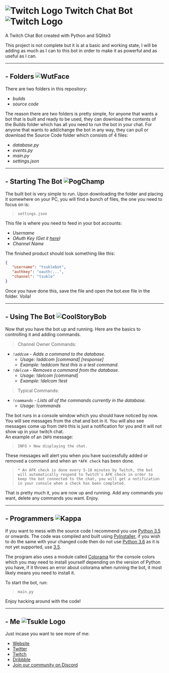 # ![Twitch Logo](http://www.twitch.tv/favicon.ico "Twitch Logo") Twitch Chat Bot ![Twitch Logo](http://www.twitch.tv/favicon.ico "Twitch Logo")
A Twitch Chat Bot created with Python and SQlite3  

This project is not complete but it is at a basic and working state, I will be adding as much as I can to this bot in order to make 
it as powerful and as useful as I can.

------

## - Folders ![WutFace](https://static-cdn.jtvnw.net/emoticons/v1/28087/1.0 "WutFace")
There are two folders in this repository:
* *builds*
* *source code*

The reason there are two folders is pretty simple, for anyone that wants a bot that is built and ready to be used,
they can download the contents of the Builds folder which has all you need to run the bot in your chat.
For anyone that wants to add/change the bot in any way, they can pull or download the Source Code folder which consists
of 4 files:
* *database.py*
* *events.py*
* *main.py*
* *settings.json*

------

##  - Starting The Bot ![PogChamp](https://static-cdn.jtvnw.net/emoticons/v1/88/1.0 "PogChamp")
The built bot is very simple to run. Upon downloading the folder and placing it somewhere on your PC,
 you will find a bunch of files, the one you need to focus on is:
 >`settings.json`

 This file is where you need to feed in your bot accounts:
 * *Username*
 * *OAuth Key (Get it [here](https://twitchapps.com/tmi/))*
 * *Channel Name*

 The finished product should look something like this:
 ```json
{
    "username": "tsuklebot",
    "authkey": "oauth:...",
    "channel": "tsukle"
}
```

Once you have done this, save the file and open the bot.exe file in the folder. Voila!

------

## - Using The Bot ![CoolStoryBob](https://static-cdn.jtvnw.net/emoticons/v1/123171/1.0 "CoolStoryBob")
Now that you have the bot up and running. Here are the basics to controlling it and adding commands.  
>Channel Owner Commands:
* *`!addcom` - Adds a command to the database.*
    * *Usage: !addcom [command] [response]*
    * *Example: !addcom !test this is a test command.*
* *`!delcom` - Removes a command from the database.*
    * *Usage: !delcom [command]*
    * *Example: !delcom !test*

>Typical Commands:
* *`!commands` - Lists all of the commands currently in the database.*
    * *Usage: !commands*

The bot runs in a console window which you should have noticed by now. You will see messages from the chat and bot in it.
You will also see messages come up from `INFO` this is just a notification for you and it will not show up in your twitch chat.  
An example of an `INFO` message:
>`INFO > Now displaying the chat.`

These messages will alert you when you have successfully added or removed a command and when an `*AFK check` has been done.  
>`* An AFK check is done every 5-10 minutes by Twitch, the bot will automatically respond to Twitch's AFK check in order to 
 keep the bot connected to the chat, you will get a notification in your console when a check has been completed.`

 That is pretty much it, you are now up and running. Add any commands you want, delete any commands you want. Enjoy.

 ------

## - Programmers ![Kappa](https://static-cdn.jtvnw.net/emoticons/v1/25/1.0 "Kappa")
If you want to mess with the source code I recommend you use [Python 3.5](https://www.python.org/ftp/python/3.5.0/python-3.5.0.exe)
or onwards. The code was compiled and built using [PyInstaller](http://www.pyinstaller.org/), if you wish to do the same with your
changed code then do not use [Python 3.6](https://www.python.org/ftp/python/3.6.0/python-3.6.0.exe) as it is not yet supported, 
use [3.5](https://www.python.org/ftp/python/3.5.0/python-3.5.0.exe).

The program also uses a module called [Colorama](https://pypi.python.org/pypi/colorama) for the console 
colors which you may need to install yourself depending on the version of Python you have, if it throws an error about colorama when 
running the bot, it most likely means you need to install it.

To start the bot, run:
>`main.py`

Enjoy hacking around with the code!

------
## - Me ![Tsukle Logo](https://tsukle.com/favicons/favicon-32x32.png)
Just incase you want to see more of me:
* [Website](https://tsukle.com)
* [Twitter](https://twitter.com/tsukle)
* [Twitch](https://twitch.tv/tsukle)
* [Dribbble](https://dribbble.com/tsukle)
* [Join our community on Discord](https://discord.gg/aeAHmte)



